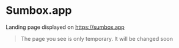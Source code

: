 # Sumbox.app

Landing page displayed on https://sumbox.app


> The page you see is only temporary. It will be changed soon